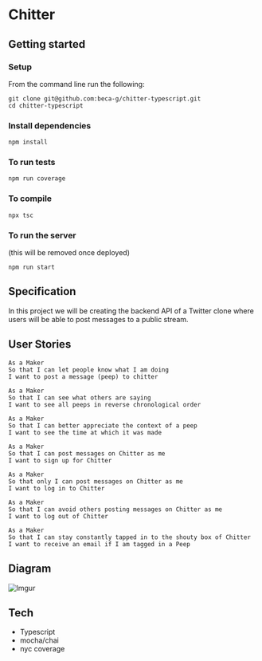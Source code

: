 Chitter
========

## Getting started

### Setup 
From the command line run the following:
```
git clone git@github.com:beca-g/chitter-typescript.git
cd chitter-typescript
```

### Install dependencies  
```
npm install
```

### To run tests
```
npm run coverage
```

### To compile
```
npx tsc
```

### To run the server  
(this will be removed once deployed)  
```
npm run start
```


## Specification

In this project we will be creating the backend API of a Twitter clone where users will be able to post messages to a public stream. 

## User Stories
```
As a Maker
So that I can let people know what I am doing  
I want to post a message (peep) to chitter

As a Maker
So that I can see what others are saying  
I want to see all peeps in reverse chronological order

As a Maker
So that I can better appreciate the context of a peep
I want to see the time at which it was made

As a Maker
So that I can post messages on Chitter as me
I want to sign up for Chitter
```
```
As a Maker
So that only I can post messages on Chitter as me
I want to log in to Chitter

As a Maker
So that I can avoid others posting messages on Chitter as me
I want to log out of Chitter
```
```
As a Maker
So that I can stay constantly tapped in to the shouty box of Chitter
I want to receive an email if I am tagged in a Peep
```

## Diagram 
![Imgur](https://imgur.com/VLlS1VS.png)

## Tech
* Typescript
* mocha/chai
* nyc coverage
